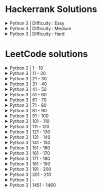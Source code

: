 # Hackerrank Solutions
<details>
  <summary>Python 3 | Difficulty : Easy</summary> 

  - Say "Hello World!" With Python | [Question](https://www.hackerrank.com/challenges/py-hello-world/problem?isFullScreen=true) | [Solution](https://github.com/htcrazy/hackerrank_solutions/blob/main/hackerrank_python_solutions/easy/py_hello_world)
  - Input() | [Question](https://www.hackerrank.com/challenges/input/problem?isFullScreen=true) | [Solution](https://github.com/htcrazy/hackerrank_solutions/blob/main/hackerrank_python_solutions/easy/input)
  - Python Evaluation | [Question](https://www.hackerrank.com/challenges/python-eval/problem?isFullScreen=true) | [Solution](https://github.com/htcrazy/hackerrank_solutions/blob/main/hackerrank_python_solutions/easy/python-eval)
  - XML 1 - Find the Score | [Question](https://www.hackerrank.com/challenges/xml-1-find-the-score/problem?isFullScreen=true) | [Solution](https://github.com/htcrazy/hackerrank_solutions/blob/main/hackerrank_python_solutions/easy/xml-1-find-the-score)
  - XML 2 - Find the Maximum Depth | [Question](https://www.hackerrank.com/challenges/xml2-find-the-maximum-depth/problem?isFullScreen=true) | [Solution](https://github.com/htcrazy/hackerrank_solutions/blob/main/hackerrank_python_solutions/easy/xml2-find-the-maximum-depth)
  - Introduction to Sets | [Question](https://www.hackerrank.com/challenges/py-introduction-to-sets/problem?isFullScreen=true) | [Solution](https://github.com/htcrazy/hackerrank_solutions/blob/main/hackerrank_python_solutions/easy/py-intro-to-sets)
  - Symmetric Difference | [Question](https://www.hackerrank.com/challenges/symmetric-difference/problem?isFullScreen=true) | [Solution](https://github.com/htcrazy/hackerrank_solutions/blob/main/hackerrank_python_solutions/easy/symmetric-difference)
  - Symmetric Difference Operation | [Question](https://www.hackerrank.com/challenges/py-set-symmetric-difference-operation/problem?isFullScreen=true) | [Solution](https://github.com/htcrazy/hackerrank_solutions/blob/main/hackerrank_python_solutions/easy/py-set-symmetric-difference-operation)
  - Set Mutations | [Question](https://www.hackerrank.com/challenges/py-set-mutations/problem?isFullScreen=true) | [Solution](https://github.com/htcrazy/hackerrank_solutions/blob/main/hackerrank_python_solutions/easy/py-set-mutations)
  - DefaultDict Tutorial | [Question](https://www.hackerrank.com/challenges/defaultdict-tutorial/problem?isFullScreen=true) | [Solution](https://github.com/htcrazy/hackerrank_solutions/blob/main/hackerrank_python_solutions/easy/defaultdict-tutorial)
  - Collections.namedtuple() | [Question](https://www.hackerrank.com/challenges/py-collections-namedtuple/problem?isFullScreen=true) | [Solution](https://github.com/htcrazy/hackerrank_solutions/blob/main/hackerrank_python_solutions/easy/py-collections-namedtuple)
  - Collections.OrderedDict() | [Question](https://www.hackerrank.com/challenges/py-collections-ordereddict/problem?isFullScreen=true) | [Solution](https://github.com/htcrazy/hackerrank_solutions/blob/main/hackerrank_python_solutions/easy/py-collections-ordereddict)
  - Collections.deque() | [Question](https://www.hackerrank.com/challenges/py-collections-deque/problem?isFullScreen=true) | [Solution](https://github.com/htcrazy/hackerrank_solutions/blob/main/hackerrank_python_solutions/easy/py-collections-deque)
  - The Captain's Room | [Question](https://www.hackerrank.com/challenges/py-the-captains-room/problem?isFullScreen=true) | [Solution](https://github.com/htcrazy/hackerrank_solutions/blob/main/hackerrank_python_solutions/easy/py-the-captains-room)
  - Set.add() | [Question](https://www.hackerrank.com/challenges/py-set-add/problem?isFullScreen=true) | [Solution](https://github.com/htcrazy/hackerrank_solutions/blob/main/hackerrank_python_solutions/easy/py-set-add)
  - Set.discard(), .remove(), .pop() | [Question](https://www.hackerrank.com/challenges/py-set-discard-remove-pop/problem?isFullScreen=true) | [Solution](https://github.com/htcrazy/hackerrank_solutions/blob/main/hackerrank_python_solutions/easy/py-set-discard-remove-pop)
  - Set.union() | [Question](https://www.hackerrank.com/challenges/py-set-union/problem?isFullScreen=true) | [Solution](https://github.com/htcrazy/hackerrank_solutions/blob/main/hackerrank_python_solutions/easy/py-set-union)
  - Set.intersection() | [Question](https://www.hackerrank.com/challenges/py-set-intersection-operation/problem?isFullScreen=true) | [Solution](https://github.com/htcrazy/hackerrank_solutions/blob/main/hackerrank_python_solutions/easy/py-set-intersection)
  - Set.difference() | [Question](https://www.hackerrank.com/challenges/py-set-difference-operation/problem?isFullScreen=true) | [Solution](https://github.com/htcrazy/hackerrank_solutions/blob/main/hackerrank_python_solutions/easy/py-set-difference)
  - Check Subset | [Question](https://www.hackerrank.com/challenges/py-check-subset/problem?isFullScreen=true) | [Solution](https://github.com/htcrazy/hackerrank_solutions/blob/main/hackerrank_python_solutions/easy/py-check-subset)
  - Check Strict Superset | [Question](https://www.hackerrank.com/challenges/py-check-strict-superset/problem?isFullScreen=true) | [Solution](https://github.com/htcrazy/hackerrank_solutions/blob/main/hackerrank_python_solutions/easy/py-check-strict-superset)
  - Arithmetic Operators | [Question](https://www.hackerrank.com/challenges/python-arithmetic-operators/problem?isFullScreen=true) | [Solution](https://github.com/htcrazy/hackerrank_solutions/blob/main/hackerrank_python_solutions/easy/python-arithmetic-operators)
  - Python: Division | [Question](https://www.hackerrank.com/challenges/python-division/problem?isFullScreen=true) | [Solution](https://github.com/htcrazy/hackerrank_solutions/blob/main/hackerrank_python_solutions/easy/python-division)
  - Loops | [Question](https://www.hackerrank.com/challenges/python-loops/problem?isFullScreen=true) | [Solution](https://github.com/htcrazy/hackerrank_solutions/blob/main/hackerrank_python_solutions/easy/python-loops)
  - Python If-Else | [Question](https://www.hackerrank.com/challenges/py-if-else/problem?isFullScreen=true) | [Solution](https://github.com/htcrazy/hackerrank_solutions/blob/main/hackerrank_python_solutions/easy/py_if_else)
  - Print Function | [Question](https://www.hackerrank.com/challenges/python-print/problem?isFullScreen=true) | [Solution](https://github.com/htcrazy/hackerrank_solutions/blob/main/hackerrank_python_solutions/easy/python_print)
  - Text Alignment | [Question](https://www.hackerrank.com/challenges/text-alignment/problem?isFullScreen=true) | [Solution](https://github.com/htcrazy/hackerrank_solutions/blob/main/hackerrank_python_solutions/easy/text_alignment)
  - Text Wrap | [Question](https://www.hackerrank.com/challenges/text-wrap/problem?isFullScreen=true) | [Solution](https://github.com/htcrazy/hackerrank_solutions/blob/main/hackerrank_python_solutions/easy/text_wrap)
  - Designer Door Mat | [Question](https://www.hackerrank.com/challenges/designer-door-mat/problem?isFullScreen=true) | [Solution](https://github.com/htcrazy/hackerrank_solutions/blob/main/hackerrank_python_solutions/easy/designer_door_mat)
  - String Formatting | [Question](https://www.hackerrank.com/challenges/python-string-formatting/problem?isFullScreen=true) | [Solution](https://github.com/htcrazy/hackerrank_solutions/blob/main/hackerrank_python_solutions/easy/python_string_formatting)
  - Alphabet Rangoli | [Question](https://www.hackerrank.com/challenges/alphabet-rangoli/problem?isFullScreen=true) | [Solution](https://github.com/htcrazy/hackerrank_solutions/blob/main/hackerrank_python_solutions/easy/alphabet_rangoli)
  - Capitalize! | [Question](https://www.hackerrank.com/challenges/capitalize/problem?isFullScreen=true) | [Solution](https://github.com/htcrazy/hackerrank_solutions/blob/main/hackerrank_python_solutions/easy/capitalize)
  - Incorrect Regex | [Question](https://www.hackerrank.com/challenges/incorrect-regex/problem?isFullScreen=true) | [Solution](https://github.com/htcrazy/hackerrank_solutions/blob/main/hackerrank_python_solutions/easy/incorrect-regex)
  - List Comprehensions | [Question](https://www.hackerrank.com/challenges/list-comprehensions/problem?isFullScreen=true) | [Solution](https://github.com/htcrazy/hackerrank_solutions/blob/main/hackerrank_python_solutions/easy/list-comprehensions)
  - Find the Runner-Up Score! | [Question](https://www.hackerrank.com/challenges/find-second-maximum-number-in-a-list/problem?isFullScreen=true) | [Solution](https://github.com/htcrazy/hackerrank_solutions/blob/main/hackerrank_python_solutions/easy/find-second-maximum-number-in-a-list)
  - Nested Lists | [Question](https://www.hackerrank.com/challenges/nested-list/problem?isFullScreen=true) | [Solution](https://github.com/htcrazy/hackerrank_solutions/blob/main/hackerrank_python_solutions/easy/nested-list)
  - Finding the percentage | [Question](https://www.hackerrank.com/challenges/finding-the-percentage/problem?isFullScreen=true) | [Solution](https://github.com/htcrazy/hackerrank_solutions/blob/main/hackerrank_python_solutions/easy/finding-the-percentage)
  - Class 2 - Find the Torsional Angle | [Question](https://www.hackerrank.com/challenges/class-2-find-the-torsional-angle/problem?isFullScreen=true) | [Solution](https://github.com/htcrazy/hackerrank_solutions/blob/main/hackerrank_python_solutions/easy/class-2-find-the-torsional-angle)
  - Lists | [Question](https://www.hackerrank.com/challenges/python-lists/problem?isFullScreen=true) | [Solution](https://github.com/htcrazy/hackerrank_solutions/blob/main/hackerrank_python_solutions/easy/python-lists)
  - sWAP cASE | [Question](https://www.hackerrank.com/challenges/swap-case/problem?isFullScreen=true) | [Solution](https://github.com/htcrazy/hackerrank_solutions/blob/main/hackerrank_python_solutions/easy/swap-case)
  - String Split and Join | [Question](https://www.hackerrank.com/challenges/python-string-split-and-join/problem?isFullScreen=true) | [Solution](https://github.com/htcrazy/hackerrank_solutions/blob/main/hackerrank_python_solutions/easy/python-string-split-and-join)
  - What's Your Name? | [Question](https://www.hackerrank.com/challenges/whats-your-name/problem?isFullScreen=true) | [Solution](https://github.com/htcrazy/hackerrank_solutions/blob/main/hackerrank_python_solutions/easy/whats-your-name)
  - Mutations | [Question](https://www.hackerrank.com/challenges/python-mutations/problem?isFullScreen=true) | [Solution](https://github.com/htcrazy/hackerrank_solutions/blob/main/hackerrank_python_solutions/easy/python-mutations)
  - Find a string | [Question](https://www.hackerrank.com/challenges/find-a-string/problem?isFullScreen=true) | [Solution](https://github.com/htcrazy/hackerrank_solutions/blob/main/hackerrank_python_solutions/easy/find-a-string)
  - String Validators | [Question](https://www.hackerrank.com/challenges/string-validators/problem?isFullScreen=true) | [Solution](https://github.com/htcrazy/hackerrank_solutions/blob/main/hackerrank_python_solutions/easy/string-validators)
  - Validating Phone Numbers | [Question](https://www.hackerrank.com/challenges/validating-the-phone-number/problem?isFullScreen=true) | [Solution](https://github.com/htcrazy/hackerrank_solutions/blob/main/hackerrank_python_solutions/easy/validating-the-phone-number)
  - Validating and Parsing Email Addresses | [Question](https://www.hackerrank.com/challenges/validating-named-email-addresses/problem?isFullScreen=true) | [Solution](https://github.com/htcrazy/hackerrank_solutions/blob/main/hackerrank_python_solutions/easy/validating-named-email-addresses)
  - Tuples | [Question](https://www.hackerrank.com/challenges/python-tuples/problem?isFullScreen=true) | [Solution](https://github.com/htcrazy/hackerrank_solutions/blob/main/hackerrank_python_solutions/easy/python-tuples)
  - itertools.product() | [Question](https://www.hackerrank.com/challenges/itertools-product/problem?isFullScreen=true) | [Solution](https://github.com/htcrazy/hackerrank_solutions/blob/main/hackerrank_python_solutions/easy/itertools-product)
  - itertools.permutations() | [Question](https://www.hackerrank.com/challenges/itertools-permutations/problem?isFullScreen=true) | [Solution](https://github.com/htcrazy/hackerrank_solutions/blob/main/hackerrank_python_solutions/easy/itertools-permutations)
  - itertools.combinations() | [Question](https://www.hackerrank.com/challenges/itertools-combinations/problem?isFullScreen=true) | [Solution](https://github.com/htcrazy/hackerrank_solutions/blob/main/hackerrank_python_solutions/easy/itertools-combinations)
  - itertools.combinations_with_replacement() | [Question](https://www.hackerrank.com/challenges/itertools-combinations-with-replacement/problem?isFullScreen=true) | [Solution](https://github.com/htcrazy/hackerrank_solutions/blob/main/hackerrank_python_solutions/easy/itertools-combinations-with-replacement)
  - collections.counter() | [Question](https://www.hackerrank.com/challenges/collections-counter/problem?isFullScreen=true) | [Solution](https://github.com/htcrazy/hackerrank_solutions/blob/main/hackerrank_python_solutions/easy/collections-counter)
  - Polar Coordinates | [Question](https://www.hackerrank.com/challenges/polar-coordinates/problem?isFullScreen=true) | [Solution](https://github.com/htcrazy/hackerrank_solutions/blob/main/hackerrank_python_solutions/easy/polar-coordinates)
  - Mod Divmod | [Question](https://www.hackerrank.com/challenges/python-mod-divmod/problem?isFullScreen=true) | [Solution](https://github.com/htcrazy/hackerrank_solutions/blob/main/hackerrank_python_solutions/easy/python-mod-divmod)
  - Power - Mod Power | [Question](https://www.hackerrank.com/challenges/python-power-mod-power/problem?isFullScreen=true) | [Solution](https://github.com/htcrazy/hackerrank_solutions/blob/main/hackerrank_python_solutions/easy/python-power-mod-power)
  - Integers Come In All Sizes | [Question](https://www.hackerrank.com/challenges/python-integers-come-in-all-sizes/problem?isFullScreen=true) | [Solution](https://github.com/htcrazy/hackerrank_solutions/blob/main/hackerrank_python_solutions/easy/python-integers-come-in-all-sizes)
  - Concatenate | [Question](https://www.hackerrank.com/challenges/np-concatenate/problem?isFullScreen=true) | [Solution](https://github.com/htcrazy/hackerrank_solutions/blob/main/hackerrank_python_solutions/easy/np-concatenate)
  - Zeros and Ones | [Question](https://www.hackerrank.com/challenges/np-zeros-and-ones/problem?isFullScreen=true) | [Solution](https://github.com/htcrazy/hackerrank_solutions/blob/main/hackerrank_python_solutions/easy/np-zeros-and-ones)
  - Eye and Identity | [Question](https://www.hackerrank.com/challenges/np-eye-and-identity/problem?isFullScreen=true) | [Solution](https://github.com/htcrazy/hackerrank_solutions/blob/main/hackerrank_python_solutions/easy/np-eye-and-identity)
  - Array Mathematics | [Question](https://www.hackerrank.com/challenges/np-array-mathematics/problem?isFullScreen=true) | [Solution](https://github.com/htcrazy/hackerrank_solutions/blob/main/hackerrank_python_solutions/easy/np-array-mathematics)
  - Floor, Ceil and Rint | [Question](https://www.hackerrank.com/challenges/floor-ceil-and-rint/problem?isFullScreen=true) | [Solution](https://github.com/htcrazy/hackerrank_solutions/blob/main/hackerrank_python_solutions/easy/floor-ceil-and-rint)
  - Sum and Prod | [Question](https://www.hackerrank.com/challenges/np-sum-and-prod/problem?isFullScreen=true) | [Solution](https://github.com/htcrazy/hackerrank_solutions/blob/main/hackerrank_python_solutions/easy/np-sum-and-prod)
  - Min and Max | [Question](https://www.hackerrank.com/challenges/np-min-and-max/problem?isFullScreen=true) | [Solution](https://github.com/htcrazy/hackerrank_solutions/blob/main/hackerrank_python_solutions/easy/np-min-and-max)
  - Mean, Var, and Std | [Question](https://www.hackerrank.com/challenges/np-mean-var-and-std/problem?isFullScreen=true) | [Solution](https://github.com/htcrazy/hackerrank_solutions/blob/main/hackerrank_python_solutions/easy/np-mean-var-and-std)
  - Dot and Cross | [Question](https://www.hackerrank.com/challenges/np-dot-and-cross/problem?isFullScreen=true) | [Solution](https://github.com/htcrazy/hackerrank_solutions/blob/main/hackerrank_python_solutions/easy/np-dot-and-cross)
  - Inner and Outer | [Question](https://www.hackerrank.com/challenges/np-inner-and-outer/problem?isFullScreen=true) | [Solution](https://github.com/htcrazy/hackerrank_solutions/blob/main/hackerrank_python_solutions/easy/np-inner-and-outer)
  - Polynomials | [Question](https://www.hackerrank.com/challenges/np-polynomials/problem?isFullScreen=true) | [Solution](https://github.com/htcrazy/hackerrank_solutions/blob/main/hackerrank_python_solutions/easy/np-polynomials)
  - Linear Algebra | [Question](https://www.hackerrank.com/challenges/np-linear-algebra/problem?isFullScreen=true) | [Solution](https://github.com/htcrazy/hackerrank_solutions/blob/main/hackerrank_python_solutions/easy/np-linear-algebra)
  - Shape and Reshape | [Question](https://www.hackerrank.com/challenges/np-shape-reshape/problem?isFullScreen=true) | [Solution](https://github.com/htcrazy/hackerrank_solutions/blob/main/hackerrank_python_solutions/easy/np-shape-reshape)
  - Arrays | [Question](https://www.hackerrank.com/challenges/np-arrays/problem?isFullScreen=true) | [Solution](https://github.com/htcrazy/hackerrank_solutions/blob/main/hackerrank_python_solutions/easy/np-arrays)
  - Transpose and Flatten | [Question](https://www.hackerrank.com/challenges/np-transpose-and-flatten/problem?isFullScreen=true) | [Solution](https://github.com/htcrazy/hackerrank_solutions/blob/main/hackerrank_python_solutions/easy/np-transpose-and-flatten)
  - Map and Lambda Function | [Question](https://www.hackerrank.com/challenges/map-and-lambda-expression/problem?isFullScreen=true) | [Solution](https://github.com/htcrazy/hackerrank_solutions/blob/main/hackerrank_python_solutions/easy/map-and-lambda-expression)
  - Detect Floating Point Number | [Question](https://www.hackerrank.com/challenges/introduction-to-regex/problem?isFullScreen=true) | [Solution](https://github.com/htcrazy/hackerrank_solutions/blob/main/hackerrank_python_solutions/easy/introduction-to-regex)
  - Re.split() | [Question](https://www.hackerrank.com/challenges/re-split/problem?isFullScreen=true) | [Solution](https://github.com/htcrazy/hackerrank_solutions/blob/main/hackerrank_python_solutions/easy/re-split)
  - Group(), Groups() & Groupdict() | [Question](hackerrank.com/challenges/re-group-groups/problem?isFullScreen=true) | [Solution](https://github.com/htcrazy/hackerrank_solutions/blob/main/hackerrank_python_solutions/easy/re-group-groups)
  - Calendar Module | [Question](https://www.hackerrank.com/challenges/calendar-module/problem?isFullScreen=true) | [Solution](https://github.com/htcrazy/hackerrank_solutions/blob/main/hackerrank_python_solutions/easy/calendar-module)
  - Time Delta | [Question](https://www.hackerrank.com/challenges/python-time-delta/problem?isFullScreen=true) | [Solution](https://github.com/htcrazy/hackerrank_solutions/blob/main/hackerrank_python_solutions/easy/python-time-delta)
  - Any or All | [Question](https://www.hackerrank.com/challenges/any-or-all/problem?isFullScreen=true) | [Solution](https://github.com/htcrazy/hackerrank_solutions/blob/main/hackerrank_python_solutions/easy/any-or-all)
  - ginortS | [Question](https://www.hackerrank.com/challenges/ginorts/problem?isFullScreen=true) | [Solution](https://github.com/htcrazy/hackerrank_solutions/blob/main/hackerrank_python_solutions/easy/ginorts)
  - Validating Roman Numerals | [Question](https://www.hackerrank.com/challenges/validate-a-roman-number/problem?isFullScreen=true) | [Solution](https://github.com/htcrazy/hackerrank_solutions/blob/main/hackerrank_python_solutions/easy/validate-a-roman-number)
  - Hex Color Code | [Question](https://www.hackerrank.com/challenges/hex-color-code/problem?isFullScreen=true) | [Solution](https://github.com/htcrazy/hackerrank_solutions/blob/main/hackerrank_python_solutions/easy/hex-color-code)
  - Re.findall() & Re.finditer() | [Question](https://www.hackerrank.com/challenges/re-findall-re-finditer/problem?isFullScreen=true) | [Solution](https://github.com/htcrazy/hackerrank_solutions/blob/main/hackerrank_python_solutions/easy/re-findall-re-finditer)
  - Re.start() & Re.end() | [Question](https://www.hackerrank.com/challenges/re-start-re-end/problem?isFullScreen=true) | [Solution](https://github.com/htcrazy/hackerrank_solutions/blob/main/hackerrank_python_solutions/easy/re-start-re-end)
  - Exceptions | [Question](https://www.hackerrank.com/challenges/exceptions/problem?isFullScreen=true) | [Solution](https://github.com/htcrazy/hackerrank_solutions/blob/main/hackerrank_python_solutions/easy/exceptions)
  - HTML Parser - Part 1 | [Question](https://www.hackerrank.com/challenges/html-parser-part-1/problem?isFullScreen=true) | [Solution](https://github.com/htcrazy/hackerrank_solutions/blob/main/hackerrank_python_solutions/easy/html-parser-part-1)
  - HTML Parser - Part 2 | [Question](https://www.hackerrank.com/challenges/html-parser-part-2/problem?isFullScreen=true) | [Solution](https://github.com/htcrazy/hackerrank_solutions/blob/main/hackerrank_python_solutions/easy/html-parser-part-2)
  - Zipped! | [Question](https://www.hackerrank.com/challenges/zipped/problem?isFullScreen=true) | [Solution](https://github.com/htcrazy/hackerrank_solutions/blob/main/hackerrank_python_solutions/easy/zipped)
  - Detect HTML Tags, Attributes and Attribute Values | [Question](https://www.hackerrank.com/challenges/detect-html-tags-attributes-and-attribute-values/problem?isFullScreen=true) | [Solution](https://github.com/htcrazy/hackerrank_solutions/blob/main/hackerrank_python_solutions/easy/detect-html-tags-attributes-and-attribute-values)
  - Validating UID | [Question](https://www.hackerrank.com/challenges/validating-uid/problem?isFullScreen=true) | [Solution](https://github.com/htcrazy/hackerrank_solutions/blob/main/hackerrank_python_solutions/easy/validating-uid)
  - Standardize Mobile Number Using Decorators | [Question](https://www.hackerrank.com/challenges/standardize-mobile-number-using-decorators/problem?isFullScreen=true) | [Solution](https://github.com/htcrazy/hackerrank_solutions/blob/main/hackerrank_python_solutions/easy/standardize-mobile-number-using-decorators)
  - Decorators 2 - Name Directory | [Question](https://www.hackerrank.com/challenges/decorators-2-name-directory/problem?isFullScreen=true) | [Solution](https://github.com/htcrazy/hackerrank_solutions/blob/main/hackerrank_python_solutions/easy/decorators-2-name-directory)

</details>
<details>
  <summary>Python 3 | Difficulty : Medium</summary> 

  - Write a function | [Question](https://www.hackerrank.com/challenges/write-a-function/problem?isFullScreen=true) | [Solution](https://github.com/htcrazy/hackerrank_solutions/blob/main/hackerrank_python_solutions/medium/write_a_function)
  - The Minion Game | [Question](https://www.hackerrank.com/challenges/the-minion-game/problem?isFullScreen=true) | [Solution](https://github.com/htcrazy/hackerrank_solutions/blob/main/hackerrank_python_solutions/medium/the_minion_game)
  - Merge the Tools! | [Question](https://www.hackerrank.com/challenges/merge-the-tools/problem?isFullScreen=true) | [Solution](https://github.com/htcrazy/hackerrank_solutions/blob/main/hackerrank_python_solutions/medium/merge-the-tools)
  - Classes: Dealing with Complex Numbers | [Question](https://www.hackerrank.com/challenges/class-1-dealing-with-complex-numbers/problem?isFullScreen=true) | [Solution](https://github.com/htcrazy/hackerrank_solutions/blob/main/hackerrank_python_solutions/medium/class-1-dealing-with-complex-numbers)
  - Compress the String! | [Question](https://www.hackerrank.com/challenges/compress-the-string/problem?isFullScreen=true) | [Solution](https://github.com/htcrazy/hackerrank_solutions/blob/main/hackerrank_python_solutions/easy/compress-the-string)
  - Find Angle MBC | [Question](https://www.hackerrank.com/challenges/find-angle/problem?isFullScreen=true) | [Solution](https://github.com/htcrazy/hackerrank_solutions/blob/main/hackerrank_python_solutions/medium/find-angle)
  - Triangle Quest | [Question](https://www.hackerrank.com/challenges/python-quest-1/problem?isFullScreen=true) | [Solution](https://github.com/htcrazy/hackerrank_solutions/blob/main/hackerrank_python_solutions/medium/python-quest-1)
  - Triangle Quest 2 | [Question](https://www.hackerrank.com/challenges/triangle-quest-2/problem?isFullScreen=true) | [Solution](https://github.com/htcrazy/hackerrank_solutions/blob/main/hackerrank_python_solutions/medium/triangle-quest-2)
  - No Idea! | [Question](https://www.hackerrank.com/challenges/no-idea/problem?isFullScreen=true) | [Solution](https://github.com/htcrazy/hackerrank_solutions/blob/main/hackerrank_python_solutions/medium/no-idea)
  - Word Order | [Question](https://www.hackerrank.com/challenges/word-order/problem?isFullScreen=true) | [Solution](https://github.com/htcrazy/hackerrank_solutions/blob/main/hackerrank_python_solutions/medium/word-order)
  - Company Logo | [Question](https://www.hackerrank.com/challenges/most-commons/problem?isFullScreen=true) | [Solution](https://github.com/htcrazy/hackerrank_solutions/blob/main/hackerrank_python_solutions/medium/most-commons)
  - Piling Up! | [Question](https://www.hackerrank.com/challenges/piling-up/problem?isFullScreen=true) | [Solution](https://github.com/htcrazy/hackerrank_solutions/blob/main/hackerrank_python_solutions/medium/piling-up)
  - Reduce Function | [Question](https://www.hackerrank.com/challenges/reduce-function/problem?isFullScreen=true) | [Solution](https://github.com/htcrazy/hackerrank_solutions/blob/main/hackerrank_python_solutions/medium/reduce-function)
  - Validating Email Addresses With a Filter | [Question](https://www.hackerrank.com/challenges/validate-list-of-email-address-with-filter/problem?isFullScreen=true) | [Solution](https://github.com/htcrazy/hackerrank_solutions/blob/main/hackerrank_python_solutions/medium/validate-list-of-email-address-with-filter)
  - Iterables and Iterators | [Question](https://www.hackerrank.com/challenges/iterables-and-iterators/problem?isFullScreen=true) | [Solution](https://github.com/htcrazy/hackerrank_solutions/blob/main/hackerrank_python_solutions/medium/iterables-and-iterators)
  - Athlete Sort | [Question](https://www.hackerrank.com/challenges/python-sort-sort/problem?isFullScreen=true) | [Solution](https://github.com/htcrazy/hackerrank_solutions/blob/main/hackerrank_python_solutions/medium/python-sort-sort)
  - Regex Substitution | [Question](https://www.hackerrank.com/challenges/re-sub-regex-substitution/problem?isFullScreen=true) | [Solution](https://github.com/htcrazy/hackerrank_solutions/blob/main/hackerrank_python_solutions/medium/re-sub-regex-substitution)
  - Validating Credit Card Numbers | [Question](https://www.hackerrank.com/challenges/validating-credit-card-number/problem?isFullScreen=true) | [Solution](https://github.com/htcrazy/hackerrank_solutions/blob/main/hackerrank_python_solutions/medium/validating-credit-card-number)
  - Words Score | [Question](https://www.hackerrank.com/challenges/words-score/problem?isFullScreen=true) | [Solution](https://github.com/htcrazy/hackerrank_solutions/blob/main/hackerrank_python_solutions/medium/words-score)
  - Default Arguments | [Question](https://www.hackerrank.com/challenges/default-arguments/problem?isFullScreen=true) | [Solution](https://github.com/htcrazy/hackerrank_solutions/blob/main/hackerrank_python_solutions/medium/default-arguments)

</details>
<details>
  <summary>Python 3 | Difficulty : Hard</summary> 

  - Maximize It! | [Question](https://www.hackerrank.com/challenges/maximize-it/problem?isFullScreen=true) | [Solution](https://github.com/htcrazy/hackerrank_solutions/blob/main/hackerrank_python_solutions/hard/maximize-it)
  - Validating Postal Codes | [Question](https://www.hackerrank.com/challenges/validating-postalcode/problem?isFullScreen=true) | [Solution](https://github.com/htcrazy/hackerrank_solutions/blob/main/hackerrank_python_solutions/hard/validating-postalcode)
  - Matrix Script | [Question](https://www.hackerrank.com/challenges/matrix-script/problem?isFullScreen=true) | [Solution](https://github.com/htcrazy/hackerrank_solutions/blob/main/hackerrank_python_solutions/hard/matrix-script)

</details>



# LeetCode solutions
<details>
<summary>Python 3 | 1 - 10</summary> 

1. Two Sum (Easy) | [Question](https://leetcode.com/problems/two-sum/) | [Solution](https://github.com/htcrazy/coding_quiz_solutions/blob/main/leetcode_solutions/ten/two_sum)
2. Add Two Numbers (Medium) | [Question](https://leetcode.com/problems/add-two-numbers/description/) | [Solution](https://github.com/htcrazy/coding_quiz_solutions/blob/main/leetcode_solutions/ten/add_two_numbers)
3. Longest Substring Without Repeating Characters (Medium) | [Question](https://leetcode.com/problems/longest-substring-without-repeating-characters/) | [Solution](https://github.com/htcrazy/coding_quiz_solutions/blob/main/leetcode_solutions/ten/longest-substring-without-repeating-characters)
4. Median of Two Sorted Arrays (Hard) | [Question](https://leetcode.com/problems/median-of-two-sorted-arrays/) | [Solution](https://github.com/htcrazy/coding_quiz_solutions/blob/main/leetcode_solutions/ten/median-of-two-sorted-arrays)
5. Longest Palindromic Substring (Medium) | [Question](https://leetcode.com/problems/longest-palindromic-substring/) | [Solution](https://github.com/htcrazy/coding_quiz_solutions/blob/main/leetcode_solutions/ten/longest-palindromic-substring)
6. Zigzag Conversion (Medium) | [Question](https://leetcode.com/problems/zigzag-conversion/) | [Solution](https://github.com/htcrazy/coding_quiz_solutions/blob/main/leetcode_solutions/ten/zigzag-conversion)
7. Reverse Integer (Medium) | [Question](https://leetcode.com/problems/reverse-integer/) | [Solution](https://github.com/htcrazy/coding_quiz_solutions/blob/main/leetcode_solutions/ten/reverse-integer)
8. String to Integer atoi (Medium) | [Question](https://leetcode.com/problems/string-to-integer-atoi/) | [Solution](https://github.com/htcrazy/coding_quiz_solutions/blob/main/leetcode_solutions/ten/string-to-integer-atoi)
9. Palindrome (Easy) | [Question](https://leetcode.com/problems/palindrome-number/) | [Solution](https://github.com/htcrazy/coding_quiz_solutions/blob/main/leetcode_solutions/ten/palindrome_number)
10. Regular Expression Matching (Hard) | [Question](https://leetcode.com/problems/regular-expression-matching/description/) | [Solution](https://github.com/htcrazy/coding_quiz_solutions/blob/main/leetcode_solutions/ten/regular-expression-matching)

</details>
<details>
  <summary>Python 3 | 11 - 20</summary> 

11. Container With Most Water (Easy) | [Question](https://leetcode.com/problems/container-with-most-water/) | [Solution](https://github.com/htcrazy/coding_quiz_solutions/blob/main/leetcode_solutions/twenty/container-with-most-water)
12. Integer to Roman (Easy) | [Question](https://leetcode.com/problems/integer-to-roman/) | [Solution](https://github.com/htcrazy/coding_quiz_solutions/blob/main/leetcode_solutions/twenty/integer-to-roman)
13. Roman to Integer (Easy) | [Question](https://leetcode.com/problems/roman-to-integer/) | [Solution](https://github.com/htcrazy/coding_quiz_solutions/blob/main/leetcode_solutions/twenty/roman-to-integer)
14. Longest Common Prefix (Easy) | [Question](https://leetcode.com/problems/longest-common-prefix/description/) | [Solution](https://github.com/htcrazy/coding_quiz_solutions/blob/main/leetcode_solutions/twenty/longest-common-prefix)
15. 3Sum (Medium) | [Question](https://leetcode.com/problems/3sum/description/) | [Solution](https://github.com/htcrazy/coding_quiz_solutions/blob/main/leetcode_solutions/twenty/3sum)
16. 3Sum Closest (Medium) | [Question](https://leetcode.com/problems/3sum-closest/description/) | [Solution](https://github.com/htcrazy/coding_quiz_solutions/blob/main/leetcode_solutions/twenty/3sum-closest)
17. Letter Combinations of a Phone Number (Medium) | [Question](https://leetcode.com/problems/letter-combinations-of-a-phone-number/description/) | [Solution](https://github.com/htcrazy/coding_quiz_solutions/blob/main/leetcode_solutions/twenty/letter-combinations-of-a-phone-number)
18. 4Sum (Medium) | [Question](https://leetcode.com/problems/4sum/description/) | [Solution](https://github.com/htcrazy/coding_quiz_solutions/blob/main/leetcode_solutions/twenty/4sum)
19. Remove Nth Node From End of List (Medium) | [Question](https://leetcode.com/problems/remove-nth-node-from-end-of-list/description/) | [Solution](https://github.com/htcrazy/coding_quiz_solutions/blob/main/leetcode_solutions/twenty/remove-nth-node-from-end-of-list)
20. Valid Parentheses (Easy) | [Question](https://leetcode.com/problems/valid-parentheses/description/) | [Solution](https://github.com/htcrazy/coding_quiz_solutions/blob/main/leetcode_solutions/twenty/valid-parentheses)

</details>
<details>
  <summary>Python 3 | 21 - 30</summary> 
  
21. Merge Two Sorted Lists (Easy) | [Question](https://leetcode.com/problems/merge-two-sorted-lists/description/) | [Solution](https://github.com/htcrazy/coding_quiz_solutions/blob/main/leetcode_solutions/thirty/merge-two-sorted-lists)
22. Generate Parentheses (Medium) | [Question](https://leetcode.com/problems/generate-parentheses/) | [Solution](https://github.com/htcrazy/coding_quiz_solutions/blob/main/leetcode_solutions/thirty/generate-parentheses)
23. Merge k Sorted Lists (Hard) | [Question](https://leetcode.com/problems/merge-k-sorted-lists/) | [Solution](https://github.com/htcrazy/coding_quiz_solutions/blob/main/leetcode_solutions/thirty/merge-k-sorted-lists)
24. Swap Node in Pairs (Medium) | [Question](https://leetcode.com/problems/swap-nodes-in-pairs/) | [Solution](https://github.com/htcrazy/coding_quiz_solutions/blob/main/leetcode_solutions/thirty/swap-nodes-in-pairs)
25. Reverse Nodes in k-Group (Hard) | [Question](https://leetcode.com/problems/reverse-nodes-in-k-group/description/) | [Solution]
26. Remove Dupilcates from Sorted Array (Easy) | [Question](https://leetcode.com/problems/remove-duplicates-from-sorted-array/description/) | [Solution](https://github.com/htcrazy/coding_quiz_solutions/blob/main/leetcode_solutions/thirty/remove-duplicates-from-sorted-array)
27. Remove Element (Easy) | [Question](https://leetcode.com/problems/remove-element/description/) | [Solution]
28. Find the Index of the First Occurence in a String (Easy) | [Question](https://leetcode.com/problems/find-the-index-of-the-first-occurrence-in-a-string/description/) | [Solution](https://github.com/htcrazy/coding_quiz_solutions/blob/main/leetcode_solutions/thirty/find-the-index-of-the-first-occurrence-in-a-string)
29. Divide Two Integers (Medium) | [Question](https://leetcode.com/problems/divide-two-integers/description/) | [Solution](https://github.com/htcrazy/coding_quiz_solutions/blob/main/leetcode_solutions/thirty/divide-two-integers)
30. Substring with Concatenation of All Words (Hard) | [Question](https://leetcode.com/problems/substring-with-concatenation-of-all-words/description/) | [Solution]

</details>
<details>
  <summary>Python 3 | 31 - 40</summary> 
  
31. Next Permutation (Medium) | [Question](https://leetcode.com/problems/next-permutation/description/) | [Solution](https://github.com/htcrazy/coding_quiz_solutions/blob/main/leetcode_solutions/forty/next-perm)
32. Longest Valid Parentheses (Hard) | [Question](https://leetcode.com/problems/longest-valid-parentheses/description/) | [Solution]
33. Search in Rotated Sorted Array (Medium) | [Question](https://leetcode.com/problems/search-in-rotated-sorted-array/description/) | [Solution](https://github.com/htcrazy/coding_quiz_solutions/blob/main/leetcode_solutions/forty/search-in-rotated-sorted-array)
34. Find First and Last Position of Element in Sorted Array (Medium) | [Question](https://leetcode.com/problems/find-first-and-last-position-of-element-in-sorted-array/description/) | [Solution](https://github.com/htcrazy/coding_quiz_solutions/blob/main/leetcode_solutions/forty/find-first-and-last-position-of-element-in-sorted-array)
35. Search Insert Position (Easy) | [Question](https://leetcode.com/problems/search-insert-position/description/) | [Solution](https://github.com/htcrazy/coding_quiz_solutions/blob/main/leetcode_solutions/forty/search-insert-position)
36. Valid Sudoku (Medium) | [Question](https://leetcode.com/problems/valid-sudoku/description/) | [Solution](https://github.com/htcrazy/coding_quiz_solutions/blob/main/leetcode_solutions/forty/valid-sudoku)
37. Sudoku Solver (Hard) | [Question](https://leetcode.com/problems/sudoku-solver/description/) | [Solution]
38. Count and Say (Medium) | [Question](https://leetcode.com/problems/count-and-say/description/) | Garbage premise/description
39. Combination Sum (Medium) | [Question](https://leetcode.com/problems/combination-sum/description/) | [Solution](https://github.com/htcrazy/coding_quiz_solutions/blob/main/leetcode_solutions/forty/combination_sum)
40. Combination Sum II (Medium) | [Question](https://leetcode.com/problems/combination-sum-ii/description/) | [Solution](https://github.com/htcrazy/coding_quiz_solutions/blob/main/leetcode_solutions/forty/combination-sum-ii)
</details>
<details>
  <summary>Python 3 | 41 - 50</summary> 
  
41. First Missing Positie (Hard) | [Question](https://leetcode.com/problems/first-missing-positive/description/) | [Solution]
42. Trapping Rain Water (Hard) | [Question](https://leetcode.com/problems/trapping-rain-water/description/) | [Solution]
43. Multiply Strings (Medium) | [Question](https://leetcode.com/problems/multiply-strings/description/) | [Solution](https://github.com/htcrazy/coding_quiz_solutions/blob/main/leetcode_solutions/fifty/multiply-strings)
44. Wildcard Matching (Hard) | [Question](https://leetcode.com/problems/wildcard-matching/description/) | [Solution]
45. Jump Game II (Medium) | [Question](https://leetcode.com/problems/jump-game-ii/description/) | [Solution](https://github.com/htcrazy/coding_quiz_solutions/blob/main/leetcode_solutions/fifty/jump-game-ii)
46. Permutations (Medium) | [Question](https://leetcode.com/problems/permutations/description/) | [Solution](https://github.com/htcrazy/coding_quiz_solutions/blob/main/leetcode_solutions/fifty/permutations)
47. Permutations II (Medium) | [Question](https://leetcode.com/problems/permutations-ii/description/) | [Solution](https://github.com/htcrazy/coding_quiz_solutions/blob/main/leetcode_solutions/fifty/permutations-ii)
48. Rotate Image (Medium) | [Question](https://leetcode.com/problems/rotate-image/description/) | [Solution](https://github.com/htcrazy/coding_quiz_solutions/blob/main/leetcode_solutions/fifty/rotate-image)
49. Group Anagrams (Medium) | [Question](https://leetcode.com/problems/group-anagrams/description/) | [Solution](https://github.com/htcrazy/coding_quiz_solutions/blob/main/leetcode_solutions/fifty/group-anagrams)
50. Pow(x, n) (Medium) | [Question](https://leetcode.com/problems/powx-n/description/) | [Solution](https://github.com/htcrazy/coding_quiz_solutions/blob/main/leetcode_solutions/fifty/powx-n)
</details>
<details>
  <summary>Python 3 | 51 - 60</summary> 
  
51. N-Queens (Hard) | [Question](https://leetcode.com/problems/n-queens/description/) | [Solution]
52. N-Queens II (Hard) | [Question](https://leetcode.com/problems/n-queens-ii/description/) | [Solution]
53. Maximum Subarray (Medium) | [Question](https://leetcode.com/problems/maximum-subarray/description/) | [Solution](https://github.com/htcrazy/coding_quiz_solutions/blob/main/leetcode_solutions/sixty/maximum-subarray)
54. Spiral Matrix (Medium) | [Question](https://leetcode.com/problems/spiral-matrix/description/) | [Solution](https://github.com/htcrazy/coding_quiz_solutions/blob/main/leetcode_solutions/sixty/spiral-matrix)
55. Jump Game (Medium) | [Question](https://leetcode.com/problems/jump-game/description/) | [Solution](https://github.com/htcrazy/coding_quiz_solutions/blob/main/leetcode_solutions/sixty/jump-game)
56. Merge Intervals (Medium) | [Question](https://leetcode.com/problems/merge-intervals/description/) | [Solution](https://github.com/htcrazy/coding_quiz_solutions/blob/main/leetcode_solutions/sixty/merge-intervals)
57. Insert Interval (Medium) | [Question](https://leetcode.com/problems/insert-interval/description/) | [Solution](https://github.com/htcrazy/coding_quiz_solutions/blob/main/leetcode_solutions/sixty/insert-interval)
58. Length of Last Word (Easy) | [Question](https://leetcode.com/problems/length-of-last-word/description/) | [Solution](https://github.com/htcrazy/coding_quiz_solutions/blob/main/leetcode_solutions/sixty/length-of-last-word)
59. Spiral Matrix II (Medium) | [Question](https://leetcode.com/problems/spiral-matrix-ii/description/) | [Solution](https://github.com/htcrazy/coding_quiz_solutions/blob/main/leetcode_solutions/sixty/spiral-matrix-ii)
60. Permutation Sequence (Hard) | [Question](https://leetcode.com/problems/permutation-sequence/description/) | [Solution]
</details>
<details>
  <summary>Python 3 | 61 - 70</summary> 
  
61. Rotate List (Medium) | [Question](https://leetcode.com/problems/rotate-list/description/) | [Solution](https://github.com/htcrazy/coding_quiz_solutions/blob/main/leetcode_solutions/seventy/rotate-list)
62. Unique Paths (Medium) | [Question](https://leetcode.com/problems/unique-paths/description/) | [Solution](https://github.com/htcrazy/coding_quiz_solutions/blob/main/leetcode_solutions/seventy/unique-paths)
63. Unique Paths II (Medium) | [Question](https://leetcode.com/problems/unique-paths-ii/description/) | [Solution](https://github.com/htcrazy/coding_quiz_solutions/blob/main/leetcode_solutions/seventy/unique-paths-ii)
64. Minimum Path Sum (Medium) | [Question](https://leetcode.com/problems/minimum-path-sum/description/) | [Solution](https://github.com/htcrazy/coding_quiz_solutions/blob/main/leetcode_solutions/seventy/minimum-path-sum)
65. () | [Question]() | [Solution]()
66. Plus One (Easy) | [Question](https://leetcode.com/problems/plus-one/description/) | [Solution](https://github.com/htcrazy/coding_quiz_solutions/blob/main/leetcode_solutions/seventy/plus-one)
67. Add Binary (Easy) | [Question](https://leetcode.com/problems/add-binary/description/) | [Solution](https://github.com/htcrazy/coding_quiz_solutions/blob/main/leetcode_solutions/seventy/add-binary)
68. () | [Question]() | [Solution]()
69. Sqrt(x) (Easy) | [Question](https://leetcode.com/problems/sqrtx/description/) | [Solution](https://github.com/htcrazy/coding_quiz_solutions/blob/main/leetcode_solutions/seventy/sqrtx)

70. Climbing Stairs (Easy) | [Question](https://leetcode.com/problems/climbing-stairs/description/) | [Solution](https://github.com/htcrazy/coding_quiz_solutions/blob/main/leetcode_solutions/seventy/climbing-stairs)
</details>
<details>
  <summary>Python 3 | 71 - 80</summary> 
  
71. Simplify Path (Medium) | [Question](https://leetcode.com/problems/simplify-path/description/) | [Solution](https://github.com/htcrazy/coding_quiz_solutions/blob/main/leetcode_solutions/eighty/simplify-path)
72. Edit Distance (Medium) | [Question](https://leetcode.com/problems/edit-distance/description/) | [Solution](https://github.com/htcrazy/coding_quiz_solutions/blob/main/leetcode_solutions/eighty/edit-distance)
73. Set Matrix Zeroes (Medium) | [Question](https://leetcode.com/problems/set-matrix-zeroes/) | [Solution](https://github.com/htcrazy/coding_quiz_solutions/blob/main/leetcode_solutions/eighty/set-matrix-zeroes)
74. () | [Question]() | [Solution]()
75. () | [Question]() | [Solution]()
76. () | [Question]() | [Solution]()
77. () | [Question]() | [Solution]()
78. () | [Question]() | [Solution]()
79. () | [Question]() | [Solution]()
80. () | [Question]() | [Solution]()
</details>
<details>
  <summary>Python 3 | 81 - 90</summary> 
  
81. () | [Question]() | [Solution]()
82. () | [Question]() | [Solution]()
83. Remove Duplicates from Sorted List (Easy) | [Question](https://leetcode.com/problems/remove-duplicates-from-sorted-list/description/) | [Solution](https://github.com/htcrazy/coding_quiz_solutions/blob/main/leetcode_solutions/ninety/remove-duplicates-from-sorted-list)
84. () | [Question]() | [Solution]()
85. () | [Question]() | [Solution]()
86. () | [Question]() | [Solution]()
87. () | [Question]() | [Solution]()
88. Merge Sorted Array (Easy) | [Question](https://leetcode.com/problems/merge-sorted-array/description/) | [Solution](https://github.com/htcrazy/coding_quiz_solutions/blob/main/leetcode_solutions/ninety/merge-sorted-array)
89. () | [Question]() | [Solution]()
90. () | [Question]() | [Solution]()
</details>
<details>
  <summary>Python 3 | 91 - 100</summary> 
  
91. () | [Question]() | [Solution]()
92. () | [Question]() | [Solution]()
93. () | [Question]() | [Solution]()
94. Binary Tree Inorder Traversal (Easy) | [Question](https://leetcode.com/problems/binary-tree-inorder-traversal/description/) | [Solution](https://github.com/htcrazy/coding_quiz_solutions/blob/main/leetcode_solutions/100/binary-tree-inorder-traversal)
95. () | [Question]() | [Solution]()
96. () | [Question]() | [Solution]()
97. () | [Question]() | [Solution]()
98. () | [Question]() | [Solution]()
99. () | [Question]() | [Solution]()
100. Same Tree (Easy) | [Question](https://leetcode.com/problems/same-tree/description/) | [Solution](https://github.com/htcrazy/coding_quiz_solutions/blob/main/leetcode_solutions/100/same-tree)
</details>
<details>
  <summary>Python 3 | 101 - 110</summary> 
  
101. Symmetric Tree (Easy) | [Question](https://leetcode.com/problems/symmetric-tree/description/) | [Solution](https://github.com/htcrazy/coding_quiz_solutions/blob/main/leetcode_solutions/110/symmetric-tree)
102. () | [Question]() | [Solution]()
103. () | [Question]() | [Solution]()
104. Maximum Depth of Binary Tree (Easy) | [Question](https://leetcode.com/problems/maximum-depth-of-binary-tree/description/) | [Solution](https://github.com/htcrazy/coding_quiz_solutions/blob/main/leetcode_solutions/110/maximum-depth-of-binary-tree)
105. () | [Question]() | [Solution]()
106. () | [Question]() | [Solution]()
107. () | [Question]() | [Solution]()
108. Convert Sorted Array to Binary Search Tree (Easy) | [Question](https://leetcode.com/problems/convert-sorted-array-to-binary-search-tree/description/) | [Solution](https://github.com/htcrazy/coding_quiz_solutions/blob/main/leetcode_solutions/110/convert-sorted-array-to-binary-search-tree)
109. () | [Question]() | [Solution]()
110. Balanced Binary Tree (Easy) | [Question](https://leetcode.com/problems/balanced-binary-tree/description/) | [Solution](https://github.com/htcrazy/coding_quiz_solutions/blob/main/leetcode_solutions/110/balanaced-binary-tree)
</details>
<details>
  <summary>Python 3 | 111 - 120</summary> 
  
111. Minimum Depth of a Binary Tree (Easy) | [Question](https://leetcode.com/problems/minimum-depth-of-binary-tree/description/) | [Solution](https://github.com/htcrazy/coding_quiz_solutions/blob/main/leetcode_solutions/120/minimum-depth-of-binary-tree)
112. Path Sum (Easy) | [Question](https://leetcode.com/problems/path-sum/description/) | [Solution](https://github.com/htcrazy/coding_quiz_solutions/blob/main/leetcode_solutions/120/path-sum)
113. () | [Question]() | [Solution]()
114. () | [Question]() | [Solution]()
115. () | [Question]() | [Solution]()
116. () | [Question]() | [Solution]()
117. () | [Question]() | [Solution]()
118. Pascal's Triangle (Easy) | [Question](https://leetcode.com/problems/pascals-triangle/description/) | [Solution](https://github.com/htcrazy/coding_quiz_solutions/blob/main/leetcode_solutions/120/pascals-triangle)
119. Pascal's Triangle II (Easy) | [Question](https://leetcode.com/problems/pascals-triangle-ii/description/) | [Solution](https://github.com/htcrazy/coding_quiz_solutions/blob/main/leetcode_solutions/120/pascals-triangle-ii)
120. () | [Question]() | [Solution]()
</details>
<details>
  <summary>Python 3 | 121 - 130</summary> 
  
121. Best Time to Buy and Sell Stock (Easy) | [Question](https://leetcode.com/problems/best-time-to-buy-and-sell-stock/description/) | [Solution](https://github.com/htcrazy/coding_quiz_solutions/blob/main/leetcode_solutions/130/best-time-to-buy-and-sell-stock)
122. () | [Question]() | [Solution]()
123. () | [Question]() | [Solution]()
124. () | [Question]() | [Solution]()
125. Valid Palindrome (Easy) | [Question](https://leetcode.com/problems/valid-palindrome/description/) | [Solution](https://github.com/htcrazy/coding_quiz_solutions/blob/main/leetcode_solutions/130/valid-palindrome)
126. () | [Question]() | [Solution]()
127. () | [Question]() | [Solution]()
128. () | [Question]() | [Solution]()
129. () | [Question]() | [Solution]()
130. () | [Question]() | [Solution]()
</details>
<details>
  <summary>Python 3 | 131 - 140</summary> 
  
131. () | [Question]() | [Solution]()
132. () | [Question]() | [Solution]()
133. () | [Question]() | [Solution]()
134. () | [Question]() | [Solution]()
135. () | [Question]() | [Solution]()
136. Single Number (Easy) | [Question](https://leetcode.com/problems/single-number/description/) | [Solution](https://github.com/htcrazy/coding_quiz_solutions/blob/main/leetcode_solutions/140/single-number)
137. () | [Question]() | [Solution]()
138. () | [Question]() | [Solution]()
139. () | [Question]() | [Solution]()
140. () | [Question]() | [Solution]()
</details>
<details>
  <summary>Python 3 | 141 - 150</summary> 
  
141. Linked List Cycle (Easy) | [Question](https://leetcode.com/problems/linked-list-cycle/description/) | [Solution](https://github.com/htcrazy/coding_quiz_solutions/blob/main/leetcode_solutions/150/linked-list-cycle)
142. () | [Question]() | [Solution]()
143. () | [Question]() | [Solution]()
144. Binary Tree Preorder Traversal (Easy) | [Question](https://leetcode.com/problems/binary-tree-preorder-traversal/description/) | [Solution](https://github.com/htcrazy/coding_quiz_solutions/blob/main/leetcode_solutions/150/binary-tree-preorder-traversal)
145. Binary Tree Postorder Traversal (Easy) | [Question](https://leetcode.com/problems/binary-tree-postorder-traversal/description/) | [Solution](https://github.com/htcrazy/coding_quiz_solutions/blob/main/leetcode_solutions/150/binary-tree-postorder-traversal)
146. () | [Question]() | [Solution]()
147. () | [Question]() | [Solution]()
148. () | [Question]() | [Solution]()
149. () | [Question]() | [Solution]()
150. () | [Question]() | [Solution]()
</details>
<details>
  <summary>Python 3 | 151 - 160</summary> 
  
151. () | [Question]() | [Solution]()
152. () | [Question]() | [Solution]()
153. () | [Question]() | [Solution]()
154. () | [Question]() | [Solution]()
155. () | [Question]() | [Solution]()
156. () | [Question]() | [Solution]()
157. Locked Behind Premium
158. () | [Question]() | [Solution]()
159. () | [Question]() | [Solution]()
160. Intersection of Two Linked Lists(Easy) | [Question](https://leetcode.com/problems/intersection-of-two-linked-lists/description/) | [Solution](https://github.com/htcrazy/coding_quiz_solutions/blob/main/leetcode_solutions/160/intersection-of-two-linked-lists)
</details>
<details>
  <summary>Python 3 | 161 - 170</summary> 
  
161. () | [Question]() | [Solution]()
162. () | [Question]() | [Solution]()
163. Locked Behind Premium
164. () | [Question]() | [Solution]()
165. () | [Question]() | [Solution]()
166. () | [Question]() | [Solution]()
167. () | [Question]() | [Solution]()
168. Excel Sheet Column Title (Easy) | [Question](https://leetcode.com/problems/excel-sheet-column-title/description/) | [Solution](https://github.com/htcrazy/coding_quiz_solutions/blob/main/leetcode_solutions/170/excel-sheet-column-title)
169. Majority Element (Easy) | [Question](https://leetcode.com/problems/majority-element/description/) | [Solution](https://github.com/htcrazy/coding_quiz_solutions/blob/main/leetcode_solutions/170/majority-element)
170. Locked Behind Premium
</details>
<details>
  <summary>Python 3 | 171 - 180</summary> 
  
171. Excel Sheet Column Number (Easy) | [Question](https://leetcode.com/problems/excel-sheet-column-number/description/) | [Solution](https://github.com/htcrazy/coding_quiz_solutions/blob/main/leetcode_solutions/171/excel-sheet-column-number)
172. () | [Question]() | [Solution]()
173. () | [Question]() | [Solution]()
174. () | [Question]() | [Solution]()
175. Combine Two Tables (Easy) | [Question](https://leetcode.com/problems/combine-two-tables/description/) | [Solution](https://github.com/htcrazy/coding_quiz_solutions/blob/main/leetcode_solutions/171/combine-two-tables)
176. () | [Question]() | [Solution]()
177. () | [Question]() | [Solution]()
178. () | [Question]() | [Solution]()
179. () | [Question]() | [Solution]()
180. () | [Question]() | [Solution]()
</details>
<details>
  <summary>Python 3 | 181 - 190</summary> 
  
181. Employees Earning More Than Their Managers (Easy) | [Question](https://leetcode.com/problems/employees-earning-more-than-their-managers/) | [Solution](https://github.com/htcrazy/coding_quiz_solutions/blob/main/leetcode_solutions/190/employees-earning-more-than-their-managers)
182. Duplicate Emails (Easy) | [Question](https://leetcode.com/problems/duplicate-emails/description/) | [Solution](https://github.com/htcrazy/coding_quiz_solutions/blob/main/leetcode_solutions/190/duplicate-emails)
183. Customers Who Never Order (Easy) | [Question](https://leetcode.com/problems/customers-who-never-order/description/) | [Solution](https://github.com/htcrazy/coding_quiz_solutions/blob/main/leetcode_solutions/190/customers-who-never-order)
184. Reverse Bits (Easy) | [Question](https://leetcode.com/problems/reverse-bits/description/) | [Solution](https://github.com/htcrazy/coding_quiz_solutions/blob/main/leetcode_solutions/190/reverse-bits)
185. () | [Question]() | [Solution]()
186. () | [Question]() | [Solution]()
187. () | [Question]() | [Solution]()
188. () | [Question]() | [Solution]()
189. () | [Question]() | [Solution]()
190. () | [Question]() | [Solution]()
</details>
<details>
  <summary>Python 3 | 191 - 200</summary> 
  
191. Number of 1 Bits (Easy) | [Question](https://leetcode.com/problems/number-of-1-bits/description/) | [Solution](https://github.com/htcrazy/coding_quiz_solutions/blob/main/leetcode_solutions/200/number-of-1-bits)
192. () | [Question]() | [Solution]()
193. Valid Phone Numbers (Easy) | [Question](https://leetcode.com/problems/valid-phone-numbers/description/) | [Solution](https://github.com/htcrazy/coding_quiz_solutions/blob/main/leetcode_solutions/200/valid-phone-numbers)
194. () | [Question]() | [Solution]()
195. () | [Question]() | [Solution]()
196. Delete Duplicate Emails (Easy) | [Question](https://leetcode.com/problems/delete-duplicate-emails/description/) | [Solution](https://github.com/htcrazy/coding_quiz_solutions/blob/main/leetcode_solutions/200/delete-duplicate-emails)
197. () | [Question]() | [Solution]()
198. () | [Question]() | [Solution]()
199. () | [Question]() | [Solution]()
200. Rising Temperature (Easy) | [Question](https://leetcode.com/problems/rising-temperature/description/) | [Solution](https://github.com/htcrazy/coding_quiz_solutions/blob/main/leetcode_solutions/200/rising-temperature)
</details>
<details>
  <summary>Python 3 | 201 - 210</summary> 
  
201. () | [Question]() | [Solution]()
202. Happy Number (Easy) | [Question](https://leetcode.com/problems/happy-number/) | [Solution](https://github.com/htcrazy/coding_quiz_solutions/blob/main/leetcode_solutions/210/happy-number)
203. () | [Question]() | [Solution]()
204. () | [Question]() | [Solution]()
205. () | [Question]() | [Solution]()
206. () | [Question]() | [Solution]()
207. () | [Question]() | [Solution]()
208. () | [Question]() | [Solution]()
209. () | [Question]() | [Solution]()
210. () | [Question]() | [Solution]()
</details>
<details>
  <summary>Python 3 | -</summary> 
  
69. () | [Question]() | [Solution]()
</details>
<details>
  <summary>Python 3 | 1451 - 1460</summary> 
  
1457. Merge Two Sorted Lists (Easy) | [Question](https://leetcode.com/problems/merge-two-sorted-lists/description/) | [Solution](https://github.com/htcrazy/coding_quiz_solutions/blob/main/leetcode_solutions/thirty/merge-two-sorted-lists)
</details>
